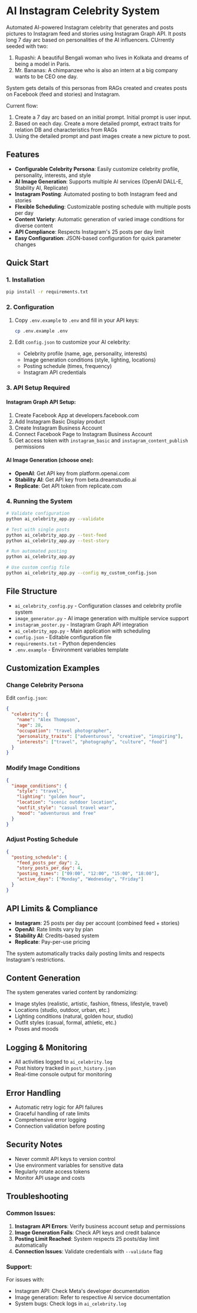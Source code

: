 # AI Instagram Celebrity System

Automated AI-powered Instagram celebrity that generates and posts pictures to Instagram feed and stories using Instagram Graph API. It posts long 7 day arc based on personalities of the AI influencers. CUrrently seeded with two:

1. Rupashi: A beautiful Bengali woman who lives in Kolkata and dreams of being a model in Paris.
2. Mr. Bananas: A chimpanzee who is also an intern at a big company wants to be CEO one day.

System gets details of this personas from RAGs created and creates posts on Facebook (feed and stories) and Instagram.

Current flow:

1. Create a 7 day arc based on an initial prompt. Initial prompt is user input.
2. Based on each day. Create a more detailed prompt, extract traits for relation DB and characteristics from RAGs
3. Using the detailed prompt and past images create a new picture to post.

## Features

- **Configurable Celebrity Persona**: Easily customize celebrity profile, personality, interests, and style
- **AI Image Generation**: Supports multiple AI services (OpenAI DALL-E, Stability AI, Replicate)
- **Instagram Posting**: Automated posting to both Instagram feed and stories
- **Flexible Scheduling**: Customizable posting schedule with multiple posts per day
- **Content Variety**: Automatic generation of varied image conditions for diverse content
- **API Compliance**: Respects Instagram's 25 posts per day limit
- **Easy Configuration**: JSON-based configuration for quick parameter changes

## Quick Start

### 1. Installation

```bash
pip install -r requirements.txt
```

### 2. Configuration

1. Copy `.env.example` to `.env` and fill in your API keys:
   ```bash
   cp .env.example .env
   ```

2. Edit `config.json` to customize your AI celebrity:
   - Celebrity profile (name, age, personality, interests)
   - Image generation conditions (style, lighting, locations)
   - Posting schedule (times, frequency)
   - Instagram API credentials

### 3. API Setup Required

#### Instagram Graph API Setup:
1. Create Facebook App at developers.facebook.com
2. Add Instagram Basic Display product
3. Create Instagram Business Account
4. Connect Facebook Page to Instagram Business Account
5. Get access token with `instagram_basic` and `instagram_content_publish` permissions

#### AI Image Generation (choose one):
- **OpenAI**: Get API key from platform.openai.com
- **Stability AI**: Get API key from beta.dreamstudio.ai
- **Replicate**: Get API token from replicate.com

### 4. Running the System

```bash
# Validate configuration
python ai_celebrity_app.py --validate

# Test with single posts
python ai_celebrity_app.py --test-feed
python ai_celebrity_app.py --test-story

# Run automated posting
python ai_celebrity_app.py

# Use custom config file
python ai_celebrity_app.py --config my_custom_config.json
```

## File Structure

- `ai_celebrity_config.py` - Configuration classes and celebrity profile system
- `image_generator.py` - AI image generation with multiple service support
- `instagram_poster.py` - Instagram Graph API integration
- `ai_celebrity_app.py` - Main application with scheduling
- `config.json` - Editable configuration file
- `requirements.txt` - Python dependencies
- `.env.example` - Environment variables template

## Customization Examples

### Change Celebrity Persona
Edit `config.json`:
```json
{
  "celebrity": {
    "name": "Alex Thompson",
    "age": 28,
    "occupation": "travel photographer",
    "personality_traits": ["adventurous", "creative", "inspiring"],
    "interests": ["travel", "photography", "culture", "food"]
  }
}
```

### Modify Image Conditions
```json
{
  "image_conditions": {
    "style": "travel",
    "lighting": "golden hour",
    "location": "scenic outdoor location",
    "outfit_style": "casual travel wear",
    "mood": "adventurous and free"
  }
}
```

### Adjust Posting Schedule
```json
{
  "posting_schedule": {
    "feed_posts_per_day": 2,
    "story_posts_per_day": 4,
    "posting_times": ["09:00", "12:00", "15:00", "18:00"],
    "active_days": ["Monday", "Wednesday", "Friday"]
  }
}
```

## API Limits & Compliance

- **Instagram**: 25 posts per day per account (combined feed + stories)
- **OpenAI**: Rate limits vary by plan
- **Stability AI**: Credits-based system
- **Replicate**: Pay-per-use pricing

The system automatically tracks daily posting limits and respects Instagram's restrictions.

## Content Generation

The system generates varied content by randomizing:
- Image styles (realistic, artistic, fashion, fitness, lifestyle, travel)
- Locations (studio, outdoor, urban, etc.)
- Lighting conditions (natural, golden hour, studio)
- Outfit styles (casual, formal, athletic, etc.)
- Poses and moods

## Logging & Monitoring

- All activities logged to `ai_celebrity.log`
- Post history tracked in `post_history.json`
- Real-time console output for monitoring

## Error Handling

- Automatic retry logic for API failures
- Graceful handling of rate limits
- Comprehensive error logging
- Connection validation before posting

## Security Notes

- Never commit API keys to version control
- Use environment variables for sensitive data
- Regularly rotate access tokens
- Monitor API usage and costs

## Troubleshooting

### Common Issues:

1. **Instagram API Errors**: Verify business account setup and permissions
2. **Image Generation Fails**: Check API keys and credit balance
3. **Posting Limit Reached**: System respects 25 posts/day limit automatically
4. **Connection Issues**: Validate credentials with `--validate` flag

### Support:

For issues with:
- Instagram API: Check Meta's developer documentation
- Image generation: Refer to respective AI service documentation
- System bugs: Check logs in `ai_celebrity.log`
